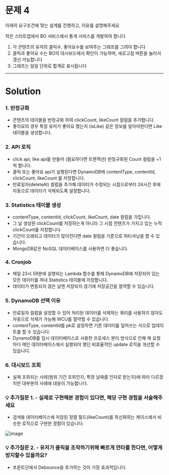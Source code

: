 # 문제 4

아래의 요구조건에 맞는 설계를 진행하고, 이유를 설명해주세요

작은 스타트업에서 BO 서비스에서 통계 서비스를 개발하여 합니다

1. 각 콘텐츠의 유저의 클릭수, 좋아요수를 보여주는 그래프를 그려야 합니다
2. 클릭과 좋아요 수는 BO의 대시보드에서 확인이 가능하며, 새로고침 버튼을 눌러서 갱신 가능합니다
3. 그래프는 일일 단위로 합계로 표시됩니다

---

# Solution

### 1. 반정규화

- 콘텐츠의 테이블을 반정규화 하여 clickCount, likeCount 컬럼을 추가합니다.
- 좋아요의 경우 특정 유저가 좋아요 했는지 (isLike) 같은 정보를 알아야한다면 Like 테이블을 생성합니다.

### 2. API 로직

- click api, like api를 만들어 (필요하다면 트랜잭션) 반정규화된 Count 컬럼을 +1 씩 합니다.
- 클릭 또는 좋아요 api가 실행된다면 DynamoDB에 contentType, contentId, clickCount, likeCount 를 저장합니다.
- 만료일자(deleteAt) 컬럼을 추가해 데이터가 수정되는 시점으로부터 24시간 후에 자동으로 데이터가 삭제되도록 설정합니다.

### 3. Statistics 테이블 생성

- contentType, contentId, clickCount, likeCount, date 컬럼을 가집니다.
- 그 날 생성된 clickCount를 저장하는게 아니라 그 시점 컨텐츠가 가지고 있는 누적 clickCount를 저장합니다.
- 기간이 오래되고 데이터가 많아진다면 date 컬럼을 기준으로 파티셔닝을 할 수 있습니다.
- MongoDB같은 NoSQL 데이터베이스를 사용하면 더 좋습니다.

### 4. Cronjob

- 매일 23시 59분에 실행되는 Lambda 함수를 통해 DynamoDB에 저장되어 있는 모든 데이터를 꺼내 Statistics 테이블에 저장합니다.
- 데이터가 변동되지 않은 날엔 저장되지 않기에 저장공간을 절약할 수 있습니다.

### 5. DynamoDB 선택 이유

- 만료일자 컬럼을 설정할 수 있어 처리된 데이터를 삭제하는 쿼리를 사용하지 않아도 자동으로 삭제가 가능해 WCU를 절약할 수 있습니다.
- contentType, contentId를 pk로 설정하면 기존 데이터를 덮어쓰는 식으로 업데이트를 할 수 있습니다.
- DynamoDB를 임시 데이터베이스로 사용한 프로세스 분리 방식으로 인해 매 요청마다 메인 데이터베이스에서 실행되야 했던 비효율적인 update 로직을 개선할 수 있습니다.

### 6. 대시보드 조회

- 실제 조회되는 사례(범위 기간 조회인지, 특정 날짜를 인자로 받는지)에 따라 다르겠지만 대부분의 사례에 대응이 가능합니다.

### 💡 추가질문 1. - 실제로 구현해본 경험이 있다면, 해당 구현 경험을 서술해주세요

- 검색용 데이터베이스에 저장된 정렬 필드(likeCount)를 최신화하는 케이스에서 비슷한 로직으로 구현한 경험이 있습니다.

![image](https://github.com/user-attachments/assets/634f08c8-6059-4cc2-a32d-13ef3d525e06)


### 💡 추가질문 2. - 유저가 클릭을 조작하기위해 빠르게 연타를 한다면, 어떻게 방지할수 있을까요?

- 프론트단에서 Debounce을 추가하는 것이 가장 효과적입니다.
